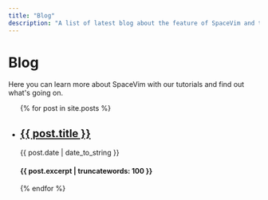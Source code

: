 ```yaml
---
title: "Blog"
description: "A list of latest blog about the feature of SpaceVim and tutorials of using vim."
---
```


# Blog

Here you can learn more about SpaceVim with our tutorials and find out what's
going on. 

<ul>
    {% for post in site.posts %}
            <li>
               <h2><a href="{{ post.url }}">{{ post.title }}</a></h2>
               <span class="post-date">{{ post.date | date_to_string }}</span>
               <h4>{{ post.excerpt | truncatewords: 100 }}</h4>
            </li>
    {% endfor %}
</ul>
